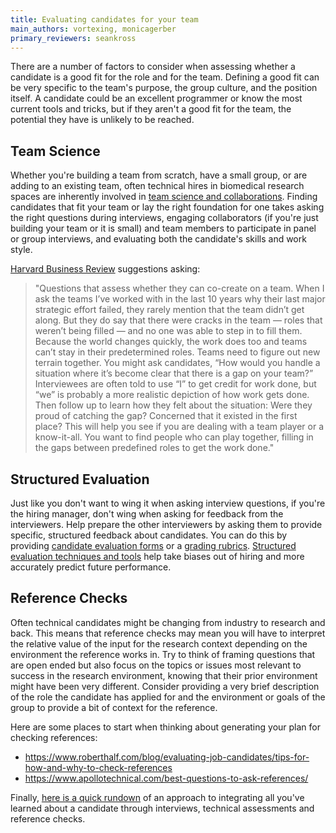 ```yaml
---
title: Evaluating candidates for your team
main_authors: vortexing, monicagerber
primary_reviewers: seankross
---
```


There are a number of factors to consider when assessing whether a candidate is
a good fit for the role and for the team.  Defining a good fit can be very
specific to the team's purpose, the group culture, and the position itself.  A
candidate could be an excellent programmer or know the most current tools and
tricks, but if they aren't a good fit for the team, the potential they have is
unlikely to be reached.  

## Team Science

Whether you're building a team from scratch, have a small group, or are adding
to an existing team, often technical hires in biomedical research spaces are
inherently involved in [team science and
collaborations](https://www.nature.com/articles/nbt.4026). Finding candidates
that fit your team or lay the right foundation for one takes asking the right
questions during interviews, engaging collaborators (if you're just building
your team or it is small) and team members to participate in panel or group
interviews, and evaluating both the candidate's skills and work style.  

[Harvard Business Review](https://hbr.org/2019/03/stop-eliminating-perfectly-good-candidates-by-asking-them-the-wrong-questions) suggestions asking: 

> "Questions that assess whether they can co-create on a team. When I ask the
> teams I’ve worked with in the last 10 years why their last major strategic
> effort failed, they rarely mention that the team didn’t get along. But they do
> say that there were cracks in the team — roles that weren’t being filled — and
> no one was able to step in to fill them. Because the world changes quickly,
> the work does too and teams can’t stay in their predetermined roles. Teams
> need to figure out new terrain together. You might ask candidates, “How would
> you handle a situation where it’s become clear that there is a gap on your
> team?” Interviewees are often told to use “I” to get credit for work done, but
> “we” is probably a more realistic depiction of how work gets done. Then follow
> up to learn how they felt about the situation: Were they proud of catching the
> gap? Concerned that it existed in the first place? This will help you see if
> you are dealing with a team player or a know-it-all. You want to find people
> who can play together, filling in the gaps between predefined roles to get the
> work done."

## Structured Evaluation

Just like you don't want to wing it when asking interview questions, if you're
the hiring manager, don't wing when asking for feedback from the interviewers.
Help prepare the other interviewers by asking them to provide specific,
structured feedback about candidates. You can do this by providing [candidate
evaluation
forms](https://hr.uw.edu/diversity/hiring/candidate-evaluation-form-tips-and-guidelines/)
or a [grading
rubrics](https://rework.withgoogle.com/guides/hiring-use-structured-interviewing/steps/use-a-grading-rubric/).
[Structured evaluation techniques and
tools](https://hbr.org/2016/04/how-to-take-the-bias-out-of-interviews) help take
biases out of hiring and more accurately predict future performance. 

## Reference Checks

Often technical candidates might be changing from industry to research and back. This means that reference checks may mean you will have to interpret the
relative value of the input for the research context depending on the
environment the reference works in. Try to think of framing questions that are
open ended but also focus on the topics or issues most relevant to success in
the research environment, knowing that their prior environment might have been
very different. Consider providing a very brief description of the role the
candidate has applied for and the environment or goals of the group to provide a
bit of context for the reference.  

Here are some places to start when thinking about generating your plan for
checking references:

- https://www.roberthalf.com/blog/evaluating-job-candidates/tips-for-how-and-why-to-check-references
- https://www.apollotechnical.com/best-questions-to-ask-references/

Finally, [here is a quick
rundown](https://hbr.org/2016/07/the-right-way-to-check-someones-references) of
an approach to integrating all you've learned about a candidate through
interviews, technical assessments and reference checks.  
